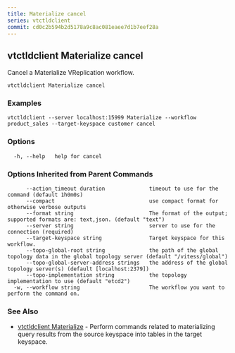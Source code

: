 ```yaml
---
title: Materialize cancel
series: vtctldclient
commit: cd0c2b594b2d5178a9c8ac081eaee7d1b7eef28a
---
```


## vtctldclient Materialize cancel

Cancel a Materialize VReplication workflow.

```
vtctldclient Materialize cancel
```

### Examples

```
vtctldclient --server localhost:15999 Materialize --workflow product_sales --target-keyspace customer cancel
```

### Options

```
  -h, --help   help for cancel
```

### Options Inherited from Parent Commands

```
      --action_timeout duration              timeout to use for the command (default 1h0m0s)
      --compact                              use compact format for otherwise verbose outputs
      --format string                        The format of the output; supported formats are: text,json. (default "text")
      --server string                        server to use for the connection (required)
      --target-keyspace string               Target keyspace for this workflow.
      --topo-global-root string              the path of the global topology data in the global topology server (default "/vitess/global")
      --topo-global-server-address strings   the address of the global topology server(s) (default [localhost:2379])
      --topo-implementation string           the topology implementation to use (default "etcd2")
  -w, --workflow string                      The workflow you want to perform the command on.
```

### See Also

* [vtctldclient Materialize](../)	 - Perform commands related to materializing query results from the source keyspace into tables in the target keyspace.

